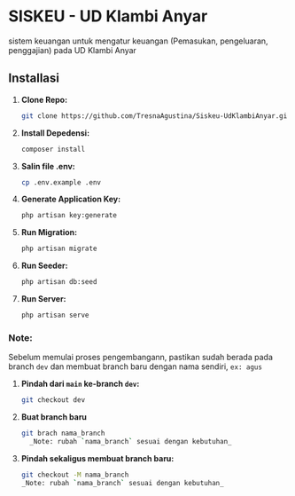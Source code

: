 # SISKEU - UD Klambi Anyar
sistem keuangan untuk mengatur keuangan (Pemasukan, pengeluaran, penggajian) pada UD Klambi Anyar

## Installasi
1. **Clone Repo:**
    ```bash
    git clone https://github.com/TresnaAgustina/Siskeu-UdKlambiAnyar.git

2. **Install Depedensi:**
   ```bash
   composer install

3. **Salin file .env:**
   ```bash
   cp .env.example .env

4. **Generate Application Key:**
   ```bash
   php artisan key:generate

5. **Run Migration:**
   ```bash
   php artisan migrate

6. **Run Seeder:**
   ```bash
   php artisan db:seed

7. **Run Server:**
   ```bash
   php artisan serve

### Note:
Sebelum memulai proses pengembangann, pastikan sudah berada pada branch `dev` dan membuat branch baru dengan nama sendiri, `ex: agus`
1. **Pindah dari `main` ke-branch `dev`:**
   ```bash
   git checkout dev

2. **Buat branch baru**
   ```bash
   git brach nama_branch
     _Note: rubah `nama_branch` sesuai dengan kebutuhan_

3. **Pindah sekaligus membuat branch baru:**
   ```bash
   git checkout -M nama_branch
   _Note: rubah `nama_branch` sesuai dengan kebutuhan_
